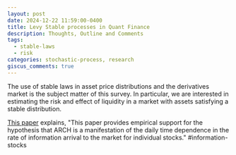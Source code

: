 ```yaml
---
layout: post
date: 2024-12-22 11:59:00-0400
title: Levy Stable processes in Quant Finance
description: Thoughts, Outline and Comments
tags:
  - stable-laws
  - risk
categories: stochastic-process, research
giscus_comments: true
---
```


The use of stable laws in asset price distributions and the derivatives market is the subject matter of this survey. In particular, we are interested in estimating the risk and effect of liquidity in a market with assets satisfying a stable distribution.

[This paper](https://www.jstor.org/stable/2328817) explains, "This paper provides empirical support for the hypothesis that ARCH is a manifestation of the daily time dependence in the rate of information arrival to the market for individual stocks."
#information-stocks
